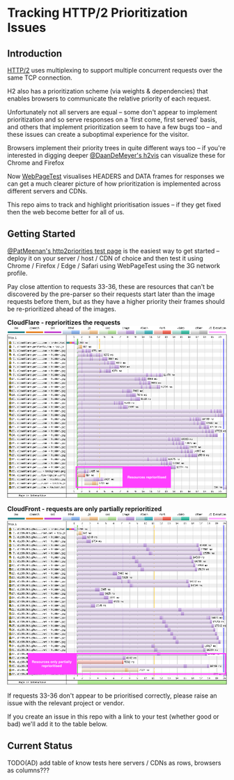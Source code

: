 
# Tracking HTTP/2 Prioritization Issues

## Introduction

[HTTP/2](https://datatracker.ietf.org/doc/rfc7540/) uses multiplexing to support multiple concurrent requests over the same TCP connection.

H2 also has a prioritization scheme (via weights & dependencies) that enables browsers to communicate the relative priority of each request.

Unfortunately not all servers are equal – some don't appear to implement prioritization and so serve responses on a  'first come, first served' basis, and others that implement prioritization seem to have a few bugs too – and these issues can create a suboptimal experience for the visitor.

Browsers implement their priority trees in quite different ways too – if you're interested in digging deeper [@DaanDeMeyer's h2vis](https://github.com/DaanDeMeyer/h2vis) can visualize these for Chrome and Firefox

Now [WebPageTest](https://www.webpagetest.org) visualises HEADERS and DATA frames for responses we can get a much clearer picture of how prioritization is implemented across different servers and CDNs.

This repo aims to track and highlight prioritisation issues – if they get fixed then the web become better for all of us.


## Getting Started

[@PatMeenan's http2priorities test page](https://github.com/pmeenan/http2priorities) is the easiest way to get started – deploy it on your server / host / CDN of choice and then test it using Chrome / Firefox / Edge / Safari using WebPageTest using the 3G network profile.

Pay close attention to requests 33-36, these are resources that can't be discovered by the pre-parser so their requests start later than the image requests before them, but as they have a higher priority their frames should be re-prioritized ahead of the images.

**CloudFlare - reprioritizes the requests**
![Waterfall with important resources being reprioritised](images/cloudflare.png)

**CloudFront - requests are only partially reprioritized**
![Waterfall with important resources being reprioritised](images/cloudfront.png)

If requests 33-36 don't appear to be prioritised correctly, please raise an issue with the relevant project or vendor.

If you create an issue in this repo with a link to your test (whether good or bad) we'll add it to the table below.


## Current Status

TODO(AD) add table of know tests here servers / CDNs as rows, browsers as columns???




